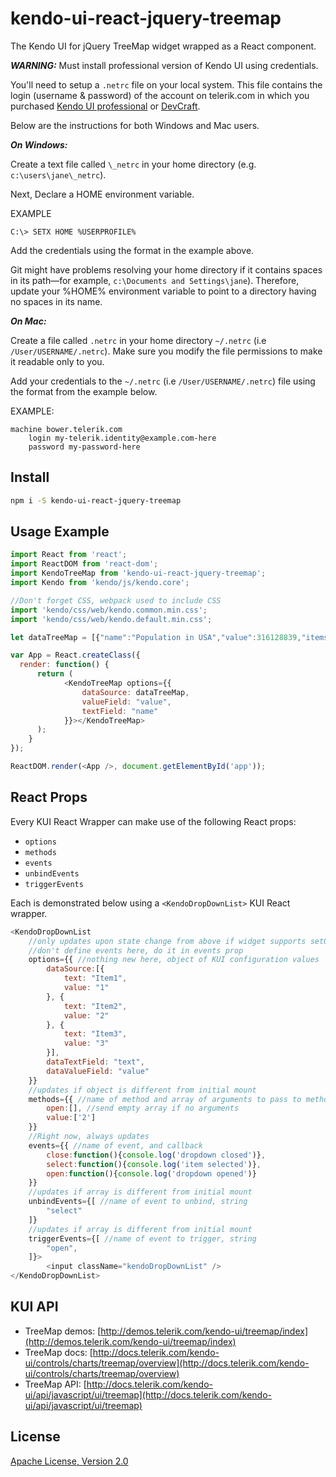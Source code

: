 # kendo-ui-react-jquery-treemap

The Kendo UI for jQuery TreeMap widget wrapped as a React component.

***WARNING:*** Must install professional version of Kendo UI using credentials.

You'll need to setup a `.netrc` file on your local system. This file contains the login (username & password) of the account on telerik.com in which you purchased [Kendo UI professional](http://www.telerik.com/kendo-ui) or [DevCraft](http://www.telerik.com/devcraft).

Below are the instructions for both Windows and Mac users.

***On Windows:***

Create a text file called `\_netrc` in your home directory (e.g. `c:\users\jane\_netrc`).

Next, Declare a HOME environment variable.

EXAMPLE

```
C:\> SETX HOME %USERPROFILE%
```

Add the credentials using the format in the example above.

Git might have problems resolving your home directory if it contains spaces in its path—for example, `c:\Documents and Settings\jane`). Therefore, update your %HOME% environment variable to point to a directory having no spaces in its name.

***On Mac:***

Create a file called `.netrc` in your home directory `~/.netrc` (i.e `/User/USERNAME/.netrc`). Make sure you modify the file permissions to make it readable only to you.

Add your credentials to the `~/.netrc` (i.e `/User/USERNAME/.netrc`) file using the format from the example below.

EXAMPLE:

```
machine bower.telerik.com
    login my-telerik.identity@example.com-here
    password my-password-here
```

## Install

```bash
npm i -S kendo-ui-react-jquery-treemap
```

## Usage Example

```javascript
import React from 'react';
import ReactDOM from 'react-dom';
import KendoTreeMap from 'kendo-ui-react-jquery-treemap';
import Kendo from 'kendo/js/kendo.core';

//Don't forget CSS, webpack used to include CSS
import 'kendo/css/web/kendo.common.min.css';
import 'kendo/css/web/kendo.default.min.css';

let dataTreeMap = [{"name":"Population in USA","value":316128839,"items":[{"name":"Alabama","value":4833722,"items":[{"name":"Birmingham","value":212113},{"name":"Montgomery","value":201332},{"name":"Mobile","value":194899},{"name":"Huntsville","value":186254},{"name":"Tuscaloosa","value":95334},{"name":"Hoover","value":84126},{"name":"Dothan","value":68001},{"name":"Auburn","value":58582},{"name":"Decatur","value":55816}]},{"name":"Alaska","value":735132,"items":[{"name":"Anchorage","value":300950},{"name":"Badger","value":20200},{"name":"College","value":13400},{"name":"Fairbanks","value":32324},{"name":"Juneau","value":32660},{"name":"Ketchikan","value":8214},{"name":"Sitka","value":9020}]},{"name":"Arizona","value":6626624,"items":[{"name":"Phoenix","value":1513367},{"name":"Tucson","value":526116},{"name":"Mesa","value":457587},{"name":"Chandler","value":249146},{"name":"Glendale","value":234632},{"name":"Gilbert","value":229972},{"name":"Scottsdale","value":226918},{"name":"Tempe","value":168228},{"name":"Peoria","value":162592},{"name":"Surprise","value":123546}]},{"name":"Arkansas","value":2959373,"items":[{"name":"Little Rock","value":197357},{"name":"Fort Smith","value":87650},{"name":"Fayetteville","value":78960},{"name":"Springdale","value":75229},{"name":"Jonesboro","value":71551},{"name":"North Little Rock","value":66075},{"name":"Conway","value":63816},{"name":"Rogers","value":60112},{"name":"Pine Bluff","value":46094},{"name":"Bentonville","value":40167}]},{"name":"California","value":38332521,"items":[{"name":"Los Angeles","value":3884307},{"name":"San Diego","value":1355896},{"name":"San Jose","value":998537},{"name":"San Francisco","value":837442},{"name":"Fresno","value":509924},{"name":"Sacramento","value":479686},{"name":"Long Beach","value":469428},{"name":"Oakland","value":406253},{"name":"Bakersfield","value":363630},{"name":"Anaheim","value":345012},{"name":"Santa Ana","value":334227}]},{"name":"Colorado","value":5268367,"items":[{"name":"Denver","value":649495},{"name":"Colorado Springs","value":439886},{"name":"Aurora","value":345803},{"name":"Fort Collins","value":152061},{"name":"Lakewood","value":147214},{"name":"Thornton","value":127359},{"name":"Arvada","value":111707},{"name":"Westminster","value":110945},{"name":"Pueblo","value":108249},{"name":"Centennial","value":106114},{"name":"Boulder","value":103166},{"name":"Highlands Ranch","value":102000}]},{"name":"Connecticut","value":3596080,"items":[{"name":"Bridgeport","value":147216},{"name":"New Haven","value":130660},{"name":"Stamford","value":126456},{"name":"Hartford","value":125017},{"name":"Waterbury","value":109676},{"name":"Norwalk","value":87776},{"name":"Danbury","value":83684},{"name":"New Britain","value":72939},{"name":"West Hartford","value":63371},{"name":"Bristol","value":60568},{"name":"Meriden","value":60456}]}]}];

var App = React.createClass({
  render: function() {
	  return (
		  	<KendoTreeMap options={{
                dataSource: dataTreeMap,
                valueField: "value",
                textField: "name"
			}}></KendoTreeMap>
	  );
	}
});

ReactDOM.render(<App />, document.getElementById('app'));
```

## React Props

Every KUI React Wrapper can make use of the following React props:

* `options`
* `methods`
* `events`
* `unbindEvents`
* `triggerEvents`

Each is demonstrated below using a `<KendoDropDownList>` KUI React wrapper.

```javascript
<KendoDropDownList
	//only updates upon state change from above if widget supports setOptions()
	//don't define events here, do it in events prop
	options={{ //nothing new here, object of KUI configuration values
		dataSource:[{
			text: "Item1",
			value: "1"
		}, {
			text: "Item2",
			value: "2"
		}, {
			text: "Item3",
			value: "3"
		}],
		dataTextField: "text",
		dataValueField: "value"
	}}
	//updates if object is different from initial mount
	methods={{ //name of method and array of arguments to pass to method
		open:[], //send empty array if no arguments
		value:['2']
	}}
	//Right now, always updates
	events={{ //name of event, and callback
		close:function(){console.log('dropdown closed')},
		select:function(){console.log('item selected')},
		open:function(){console.log('dropdown opened')}
	}}
	//updates if array is different from initial mount
	unbindEvents={[ //name of event to unbind, string
		"select"
	]}
	//updates if array is different from initial mount
	triggerEvents={[ //name of event to trigger, string
		"open",
	]}>
		<input className="kendoDropDownList" />
</KendoDropDownList>
```

## KUI API

* TreeMap demos: [http://demos.telerik.com/kendo-ui/treemap/index](http://demos.telerik.com/kendo-ui/treemap/index)
* TreeMap docs: [http://docs.telerik.com/kendo-ui/controls/charts/treemap/overview](http://docs.telerik.com/kendo-ui/controls/charts/treemap/overview)
* TreeMap API: [http://docs.telerik.com/kendo-ui/api/javascript/ui/treemap](http://docs.telerik.com/kendo-ui/api/javascript/ui/treemap)

## License

[Apache License, Version 2.0](http://www.apache.org/licenses/LICENSE-2.0)
